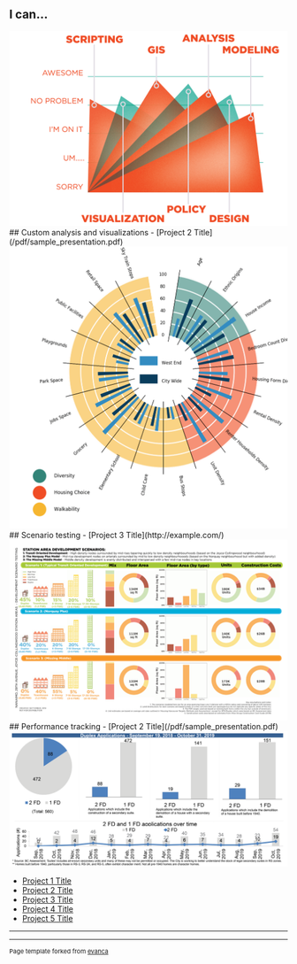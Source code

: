 ## I can...
<img src="images/MarkHart_Skills.png?raw=true"/>
## Custom analysis and visualizations - [Project 2 Title](/pdf/sample_presentation.pdf)
<img src="images/MarkHart_CompleteCommunities.png?raw=true"/>
## Scenario testing - [Project 3 Title](http://example.com/)
<img src="images/MarkHart_ScenarioTesting.png?raw=true"/>
## Performance tracking - [Project 2 Title](/pdf/sample_presentation.pdf)
<img src="images/MarkHart_PerformanceTracking.png?raw=true"/>

- [Project 1 Title](http://example.com/)
- [Project 2 Title](http://example.com/)
- [Project 3 Title](http://example.com/)
- [Project 4 Title](http://example.com/)
- [Project 5 Title](http://example.com/)

---




---
<p style="font-size:11px">Page template forked from <a href="https://github.com/evanca/quick-portfolio">evanca</a></p>
<!-- Remove above link if you don't want to attibute -->
